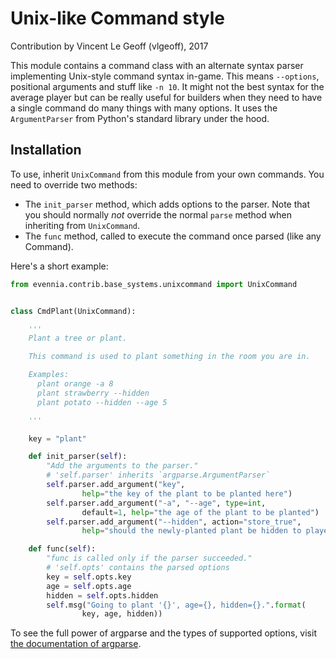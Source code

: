 # Unix-like Command style

Contribution by Vincent Le Geoff (vlgeoff), 2017

This module contains a command class with an alternate syntax parser implementing
Unix-style command syntax in-game. This means `--options`, positional arguments
and stuff like `-n 10`. It might not the best syntax for the average player
but can be really useful for builders when they need to have a single command do
many things with many options. It uses the `ArgumentParser` from Python's standard
library under the hood.

## Installation

To use, inherit `UnixCommand` from this module from your own commands. You need
to override two methods:

- The `init_parser` method, which adds options to the parser. Note that you
  should normally *not* override the normal `parse` method when inheriting from
  `UnixCommand`.
- The `func` method, called to execute the command once parsed (like any Command).

Here's a short example:

```python
from evennia.contrib.base_systems.unixcommand import UnixCommand


class CmdPlant(UnixCommand):

    '''
    Plant a tree or plant.

    This command is used to plant something in the room you are in.

    Examples:
      plant orange -a 8
      plant strawberry --hidden
      plant potato --hidden --age 5

    '''

    key = "plant"

    def init_parser(self):
        "Add the arguments to the parser."
        # 'self.parser' inherits `argparse.ArgumentParser`
        self.parser.add_argument("key",
                help="the key of the plant to be planted here")
        self.parser.add_argument("-a", "--age", type=int,
                default=1, help="the age of the plant to be planted")
        self.parser.add_argument("--hidden", action="store_true",
                help="should the newly-planted plant be hidden to players?")

    def func(self):
        "func is called only if the parser succeeded."
        # 'self.opts' contains the parsed options
        key = self.opts.key
        age = self.opts.age
        hidden = self.opts.hidden
        self.msg("Going to plant '{}', age={}, hidden={}.".format(
                key, age, hidden))
```

To see the full power of argparse and the types of supported options, visit
[the documentation of argparse](https://docs.python.org/2/library/argparse.html).
